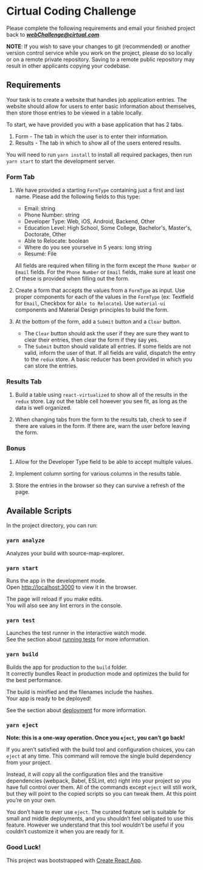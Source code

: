 # Cirtual Coding Challenge

Please complete the following requirements and email your finished project back to __*webChallenge@cirtual.com*__.

__NOTE__: If you wish to save your changes to git (recommended) or another version control service while you work on the project, please do so locally or on a remote private repository. Saving to a remote public repository may result in other applicants copying your codebase.

## Requirements

Your task is to create a website that handles job application entries. The website should allow for users to enter basic information about themselves, then store those entries to be viewed in a table locally.

To start, we have provided you with a base application that has 2 tabs.

1. Form - The tab in which the user is to enter their information.
2. Results - The tab in which to show all of the users entered results.

You will need to run `yarn install` to install all required packages, then run `yarn start` to start the development server.

### Form Tab

1. We have provided a starting `FormType` containing just a first and last name. Please add the following fields to this type:

	- Email: string
	- Phone Number: string
	- Developer Type: Web, iOS, Android, Backend, Other
	- Education Level: High School, Some College, Bachelor's, Master's, Doctorate, Other
	- Able to Relocate: boolean
	- Where do you see yourselve in 5 years: long string
	- Resumé: File

	All fields are required when filling in the form except the `Phone Number` or `Email` fields. For the `Phone Number` or `Email` fields, make sure at least one of these is provided when filling out the form.

2. Create a form that accepts the values from a `FormType` as input. Use proper components for each of the values in the `FormType` (ex: Textfield for `Email`, Checkbox for `Able to Relocate`). Use `material-ui` components and Material Design principles to build the form.

3. At the bottom of the form, add a `Submit` button and a `Clear` button.

	- The `Clear` button should ask the user if they are sure they want to clear their entries, then clear the form if they say yes.
	- The `Submit` button should validate all entries. If some fields are not valid, inform the user of that. If all fields are valid, dispatch the entry to the `redux` store. A basic reducer has been provided in which you can store the entries.

### Results Tab

1. Build a table using `react-virtualized` to show all of the results in the `redux` store. Lay out the table cell however you see fit, as long as the data is well organized.

2. When changing tabs from the form to the results tab, check to see if there are values in the form. If there are, warn the user before leaving the form. 

### Bonus

1. Allow for the Developer Type field to be able to accept multiple values.

2. Implement column sorting for various columns in the results table.

3. Store the entries in the browser so they can survive a refresh of the page.


## Available Scripts

In the project directory, you can run:

### `yarn analyze`

Analyzes your build with source-map-explorer.

### `yarn start`

Runs the app in the development mode.\
Open [http://localhost:3000](http://localhost:3000) to view it in the browser.

The page will reload if you make edits.\
You will also see any lint errors in the console.

### `yarn test`

Launches the test runner in the interactive watch mode.\
See the section about [running tests](https://facebook.github.io/create-react-app/docs/running-tests) for more information.

### `yarn build`

Builds the app for production to the `build` folder.\
It correctly bundles React in production mode and optimizes the build for the best performance.

The build is minified and the filenames include the hashes.\
Your app is ready to be deployed!

See the section about [deployment](https://facebook.github.io/create-react-app/docs/deployment) for more information.

### `yarn eject`

**Note: this is a one-way operation. Once you `eject`, you can’t go back!**

If you aren’t satisfied with the build tool and configuration choices, you can `eject` at any time. This command will remove the single build dependency from your project.

Instead, it will copy all the configuration files and the transitive dependencies (webpack, Babel, ESLint, etc) right into your project so you have full control over them. All of the commands except `eject` will still work, but they will point to the copied scripts so you can tweak them. At this point you’re on your own.

You don’t have to ever use `eject`. The curated feature set is suitable for small and middle deployments, and you shouldn’t feel obligated to use this feature. However we understand that this tool wouldn’t be useful if you couldn’t customize it when you are ready for it.

### Good Luck!

This project was bootstrapped with [Create React App](https://github.com/facebook/create-react-app).

